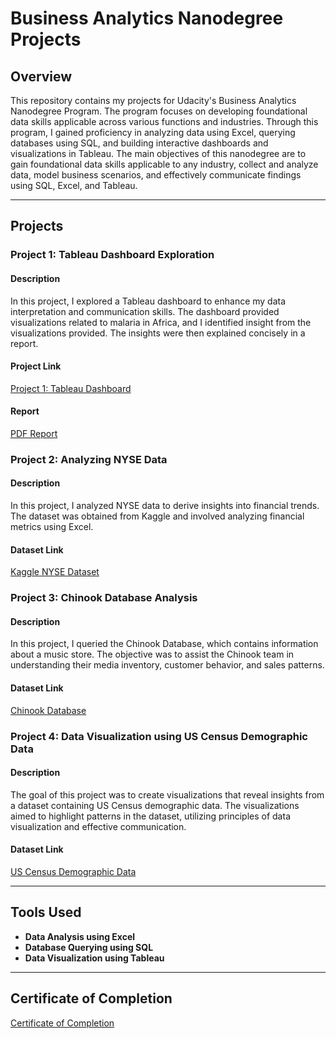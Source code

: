# Business Analytics Nanodegree Projects

## Overview
This repository contains my projects for Udacity's Business Analytics Nanodegree Program. The program focuses on developing foundational data skills applicable across various functions and industries. Through this program, I gained proficiency in analyzing data using Excel, querying databases using SQL, and building interactive dashboards and visualizations in Tableau. The main objectives of this nanodegree are to gain foundational data skills applicable to any industry, collect and analyze data, model business scenarios, and effectively communicate findings using SQL, Excel, and Tableau.

---

## Projects

### Project 1: Tableau Dashboard Exploration
#### Description
In this project, I explored a Tableau dashboard to enhance my data interpretation and communication skills. The dashboard provided visualizations related to malaria in Africa, and I identified insight from the visualizations provided. The insights were then explained concisely in a report.

#### Project Link
[Project 1: Tableau Dashboard](https://public.tableau.com/views/MakeoverMonday34Malaria_0/MalariainAfrica?:embed=y&:showVizHome=no&:display_count=y&:display_static_image=y&:bootstrapWhenNotified=true)

#### Report
[PDF Report](insert_link_here)

### Project 2: Analyzing NYSE Data
#### Description
In this project, I analyzed NYSE data to derive insights into financial trends. The dataset was obtained from Kaggle and involved analyzing financial metrics using Excel.

#### Dataset Link
[Kaggle NYSE Dataset](https://www.kaggle.com/datasets/dgawlik/nyse)

### Project 3: Chinook Database Analysis
#### Description
In this project, I queried the Chinook Database, which contains information about a music store. The objective was to assist the Chinook team in understanding their media inventory, customer behavior, and sales patterns.

#### Dataset Link
[Chinook Database](https://github.com/MahaaAlassaf/Business-Analytics-Nanodegree/blob/533157b8f139404bc8f3dbac2e9058e9b3a33fa4/Project%203%20-%20Query%20a%20Digital%20Music%20Store%20Database/Chinook%20Database.db)

### Project 4: Data Visualization using US Census Demographic Data
#### Description
The goal of this project was to create visualizations that reveal insights from a dataset containing US Census demographic data. The visualizations aimed to highlight patterns in the dataset, utilizing principles of data visualization and effective communication.

#### Dataset Link
[US Census Demographic Data](https://github.com/MahaaAlassaf/Business-Analytics-Nanodegree/blob/533157b8f139404bc8f3dbac2e9058e9b3a33fa4/Project%204%20-%20Build%20Data%20Dashboards/Dataset%20(US%20Census%20Demographic%20Data).zip)

---

## Tools Used
- **Data Analysis using Excel**
- **Database Querying using SQL**
- **Data Visualization using Tableau**

---

## Certificate of Completion
[Certificate of Completion](https://github.com/MahaaAlassaf/Business-Analytics-Nanodegree/blob/7c00b7a7bb2d77b3765ead85c5870d9eadb6cbf9/Certificate%20of%20Completion.pdf)

